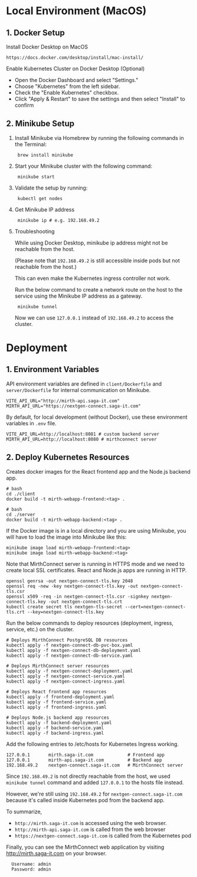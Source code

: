 # Local Environment (MacOS)
## 1. Docker Setup

Install Docker Desktop on MacOS

    https://docs.docker.com/desktop/install/mac-install/

Enable Kubernetes Cluster on Docker Desktop (Optional)
  - Open the Docker Dashboard and select "Settings."
  - Choose "Kubernetes" from the left sidebar.
  - Check the "Enable Kubernetes" checkbox.
  - Click "Apply & Restart" to save the settings and then select "Install" to confirm

## 2. Minikube Setup

1. Install Minikube via Homebrew by running the following commands in the Terminal:

        brew install minikube

2. Start your Minikube cluster with the following command:

        minikube start

3. Validate the setup by running:

        kubectl get nodes

4. Get Minikube IP address

        minikube ip # e.g. 192.168.49.2

5. Troubleshooting

    While using Docker Desktop, minikube ip address might not be reachable from the host.

    (Please note that `192.168.49.2` is still accessible inside pods but not reachable from the host.)

    This can even make the Kubernetes ingress controller not work.

    Run the below command to create a network route on the host to the service using the Minikube IP address as a gateway.

        minikube tunnel
    
    Now we can use `127.0.0.1` instead of `192.168.49.2` to access the cluster.

# Deployment

## 1. Environment Variables

API environment variables are defined in `client/Dockerfile` and `server/Dockerfile` for internal communication on Minikube.

  ```
  VITE_API_URL="http://mirth-api.saga-it.com"
  MIRTH_API_URL="https://nextgen-connect.saga-it.com"
  ```

By default, for local development (without Docker), use these environment variables in `.env` file.

  ```
  VITE_API_URL=http://localhost:8081 # custom backend server
  MIRTH_API_URL=http://localhost:8080 # mirthconnect server
  ```

## 2. Deploy Kubernetes Resources

Creates docker images for the React frontend app and the Node.js backend app.

  ```
  # bash
  cd ./client
  docker build -t mirth-webapp-frontend:<tag> .

  # bash
  cd ./server
  docker build -t mirth-webapp-backend:<tag> .
  ```

If the Docker image is in a local directory and you are using Minikube, you will have to load the image into Minikube like this:

  ```
  minikube image load mirth-webapp-frontend:<tag>
  minikube image load mirth-webapp-backend:<tag>
  ```

Note that MirthConnect server is running in HTTPS mode and we need to create local SSL certificates. React and Node.js apps are running in HTTP.

  ```
  openssl genrsa -out nextgen-connect-tls.key 2048
  openssl req -new -key nextgen-connect-tls.key -out nextgen-connect-tls.csr
  openssl x509 -req -in nextgen-connect-tls.csr -signkey nextgen-connect-tls.key -out nextgen-connect-tls.crt
  kubectl create secret tls nextgen-tls-secret --cert=nextgen-connect-tls.crt --key=nextgen-connect-tls.key
  ```

Run the below commands to deploy resources (deployment, ingress, service, etc.) on the cluster.

  ```
  # Deploys MirthConnect PostgreSQL DB resources
  kubectl apply -f nextgen-connect-db-pvc-box.yaml
  kubectl apply -f nextgen-connect-db-deployment.yaml
  kubectl apply -f nextgen-connect-db-service.yaml

  # Deploys MirthConnect server resources
  kubectl apply -f nextgen-connect-deployment.yaml
  kubectl apply -f nextgen-connect-service.yaml
  kubectl apply -f nextgen-connect-ingress.yaml

  # Deploys React frontend app resources
  kubectl apply -f frontend-deployment.yaml
  kubectl apply -f frontend-service.yaml
  kubectl apply -f frontend-ingress.yaml

  # Deploys Node.js backend app resources
  kubectl apply -f backend-deployment.yaml
  kubectl apply -f backend-service.yaml
  kubectl apply -f backend-ingress.yaml
  ```

Add the following entries to /etc/hosts for Kubernetes Ingress working.

  ```
  127.0.0.1       mirth.saga-it.com             # Frontend app
  127.0.0.1       mirth-api.saga-it.com         # Backend app
  192.168.49.2    nextgen-connect.saga-it.com   # MirthConnect server
  ```

  Since `192.168.49.2` is not directly reachable from the host, we used `minikube tunnel` command and added `127.0.0.1` to the hosts file instead.

  However, we're still using `192.168.49.2` for `nextgen-connect.saga-it.com` because it's called inside Kubernetes pod from the backend app.

  To summarize,
  - `http://mirth.saga-it.com` is accessed using the web browser.
  - `http://mirth-api.saga-it.com` is called from the web browser
  - `https://nextgen-connect.saga-it.com` is called from the Kubernetes pod

Finally, you can see the MirthConnect web application by visiting http://mirth.saga-it.com on your browser.

  ```
    Username: admin
    Password: admin
  ```